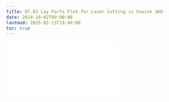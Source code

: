 ```yaml
---
title: 07.01 Lay Parts Flat for Laser Cutting in Fusion 360
date: 2024-10-02T09:00:00
lastmod: 2025-02-13T19:49:00
toc: true
---
```


![Link to included file content](../../../../digital-fabrication/laser-cutting/lay-parts-flat-for-laser-cutting-fusion-360.md)
